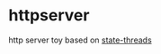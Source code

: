 # httpserver
http server toy based on [state-threads](http://sourceforge.net/projects/state-threads)
